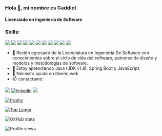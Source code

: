 ### Hola 👋, mi nombre es Gaddiel
#### Licenciado en Ingeniería de Software

<div>
  <h3>Skills:</h3>
  
   <div>
    <img  src="https://img.shields.io/badge/html-white?style=for-the-badge&logo=HTML5" />
    <img src="https://img.shields.io/badge/css3-blue?style=for-the-badge&logo=css3" />
    <img src="https://img.shields.io/badge/javascript-yellow?style=for-the-badge&logo=javascript" />
    <img src="https://img.shields.io/badge/java-black?style=for-the-badge&logo=javac" /> 
    <img src='https://img.shields.io/badge/spring_boot-success?style=for-the-badge&logo=spring' />
    <img src="https://img.shields.io/badge/linux-black?style=for-the-badge&logo=linux" />
    <img src="https://img.shields.io/badge/Ubuntu-green?style=for-the-badge&logo=ubuntu" />
    <img src='https://img.shields.io/badge/docker-cyan?style=for-the-badge&logo=docker' />
    <img src="https://img.shields.io/badge/git-orange?style=for-the-badge&logo=git" />
    <img src="https://img.shields.io/badge/github-orange?style=for-the-badge&logo=github" />
    <img src="https://img.shields.io/badge/gitlab-orange?style=for-the-badge&logo=gitlab" />
  </div>  

</div>
  

- 🔭 Recién egresado de la Licenciatura en Ingeniería De Software con conocimientos sobre el ciclo de vida del software, patrones de diseño y modelos y metodologias de software.
- 🌱 Estoy aprendiendo Java (JDK v1.8), Spring Boot y JavaScript.
- 🤔 Necesito ayuda en diseño web 
- 📫 contactame:


<img src='https://img.shields.io/badge/gmail-gaddielgomez15@gmail.com-red?style=for-the-badge&logo=gmail' > [<img src='https://img.shields.io/badge/linkedin-blue?style=for-the-badge&logo=linkedin' alt='linkedin' >](https://www.linkedin.com/in/gaddiel-gómez-jiménez-b66093196/) [<img src='https://img.shields.io/badge/instagram-black?style=for-the-badge&logo=instagram' >](https://www.instagram.com/gadd.gj/)   

[![trophy](https://github-profile-trophy.vercel.app/?username=gadd-gj)](https://github.com/ryo-ma/github-profile-trophy)

[![Top Langs](https://github-readme-stats.vercel.app/api/top-langs/?username=gadd-gj)](https://github.com/anuraghazra/github-readme-stats)

![GitHub stats](https://github-readme-stats.vercel.app/api?username=gadd-gj&show_icons=true&count_private=true)  

![Profile views](https://gpvc.arturio.dev/gadd-gj)  
